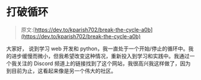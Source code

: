 # 打破循环

> 原文:[https://dev.to/kparish702/break-the-cycle-a0b](https://dev.to/kparish702/break-the-cycle-a0b)

大家好，
说到学习 web 开发和 python，我一直处于一个开始/停止的循环中。我的进步缓慢而微小，但我希望改变这种情况，重新投入到学习和实践中。我通过一个我关注的 Discord 频道上的链接找到了这个网站，我很高兴我这样做了，因为到目前为止，这看起来像是另一个伟大的社区。